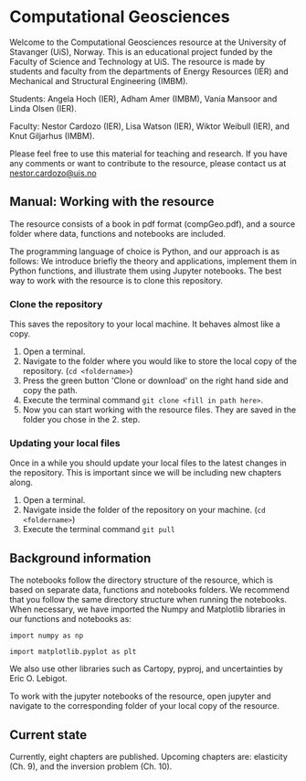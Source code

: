# Computational Geosciences
Welcome to the Computational Geosciences resource at the University of Stavanger (UiS), Norway. This is an educational project funded by the Faculty of Science and Technology at UiS. The resource is made by students and faculty from the departments of Energy Resources (IER) and Mechanical and Structural Engineering (IMBM). 

Students: Angela Hoch (IER), Adham Amer (IMBM), Vania Mansoor and Linda Olsen (IER). 

Faculty: Nestor Cardozo (IER), Lisa Watson (IER), Wiktor Weibull (IER), and Knut Giljarhus (IMBM). 

Please feel free to use this material for teaching and research. If you have any comments or want to contribute to the resource, please contact us at nestor.cardozo@uis.no

## Manual: Working with the resource
The resource consists of a book in pdf format (compGeo.pdf), and a source folder where data, functions and notebooks are included.

The programming language of choice is Python, and our approach is as follows: We introduce briefly the theory and applications, implement them in Python functions, and illustrate them using Jupyter notebooks. The best way to work with the resource is to clone this repository.

### Clone the repository
This saves the repository to your local machine. It behaves almost like a copy.
1. Open a terminal.
2. Navigate to the folder where you would like to store the local copy of the repository. (`cd <foldername>`)
3. Press the green button 'Clone or download' on the right hand side and copy the path.
4. Execute the terminal command `git clone <fill in path here>`.
5. Now you can start working with the resource files. They are saved in the folder you chose in the 2. step.

### Updating your local files
Once in a while you should update your local files to the latest changes in the repository. This is important since we will be including new chapters along.
1. Open a terminal.
2. Navigate inside the folder of the repository on your machine. (`cd <foldername>`)
3. Execute the terminal command `git pull`

## Background information
The notebooks follow the directory structure of the resource, which is based on separate data, functions and notebooks folders. We recommend that you follow the same directory structure when running the notebooks. When necessary, we have imported the Numpy and Matplotlib libraries in our functions and notebooks as:

`import numpy as np`

`import matplotlib.pyplot as plt`

We also use other libraries such as Cartopy, pyproj, and uncertainties by Eric O. Lebigot. 

To work with the jupyter notebooks of the resource, open jupyter and navigate to the corresponding folder of your local copy of the resource.

## Current state
Currently, eight chapters are published. Upcoming chapters are: elasticity (Ch. 9), and the inversion problem (Ch. 10).
